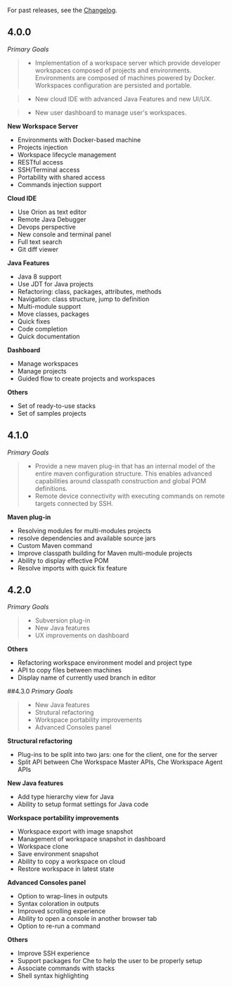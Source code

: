 For past releases, see the [Changelog](https://github.com/eclipse/che/blob/master/CHANGELOG.md).

## 4.0.0

_Primary Goals_
> * Implementation of a workspace server which provide developer workspaces composed of projects and environments. Environments are composed of machines powered by Docker. Workspaces configuration are persisted and portable.

> * New cloud IDE with advanced Java Features and new UI/UX.

> * New user dashboard to manage user's workspaces.

**New Workspace Server**
* Environments with Docker-based machine
* Projects injection
* Workspace lifecycle management
* RESTful access
* SSH/Terminal access
* Portability with shared access
* Commands injection support

**Cloud IDE**
* Use Orion as text editor
* Remote Java Debugger
* Devops perspective
* New console and terminal panel
* Full text search
* Git diff viewer

**Java Features**
* Java 8 support
* Use JDT for Java projects
* Refactoring: class, packages, attributes, methods
* Navigation: class structure, jump to definition
* Multi-module support
* Move classes, packages
* Quick fixes
* Code completion
* Quick documentation

**Dashboard**
* Manage workspaces
* Manage projects
* Guided flow to create projects and workspaces

**Others**
* Set of ready-to-use stacks
* Set of samples projects


## 4.1.0

_Primary Goals_
> * Provide a new maven plug-in that has an internal model of the entire maven configuration structure. This enables advanced capabilities around classpath construction and global POM definitions.
> * Remote device connectivity with executing commands on remote targets connected by SSH.

**Maven plug-in**
* Resolving modules for multi-modules projects
* resolve dependencies and available source jars
* Custom Maven command
* Improve classpath building for Maven multi-module projects
* Ability to display effective POM
* Resolve imports with quick fix feature


## 4.2.0
_Primary Goals_
> * Subversion plug-in
> * New Java features
> * UX improvements on dashboard

**Others**
* Refactoring workspace environment model and project type
* API to copy files between machines
* Display name of currently used branch in editor

##4.3.0
_Primary Goals_
> * New Java features
> * Strutural refactoring
> * Workspace portability improvements
> * Advanced Consoles panel

**Structural refactoring**
* Plug-ins to be split into two jars: one for the client, one for the server
* Split API between Che Workspace Master APIs, Che Workspace Agent APIs

**New Java features**
* Add type hierarchy view for Java
* Ability to setup format settings for Java code

**Workspace portability improvements**
* Workspace export with image snapshot
* Management of workspace snapshot in dashboard
* Workspace clone
* Save environment snapshot
* Ability to copy a workspace on cloud
* Restore workspace in latest state

**Advanced Consoles panel**
* Option to wrap-lines in outputs
* Syntax coloration in outputs
* Improved scrolling experience
* Ability to open a console in another browser tab
* Option to re-run a command

**Others**
* Improve SSH experience
* Support packages for Che to help the user to be properly setup
* Associate commands with stacks
* Shell syntax highlighting